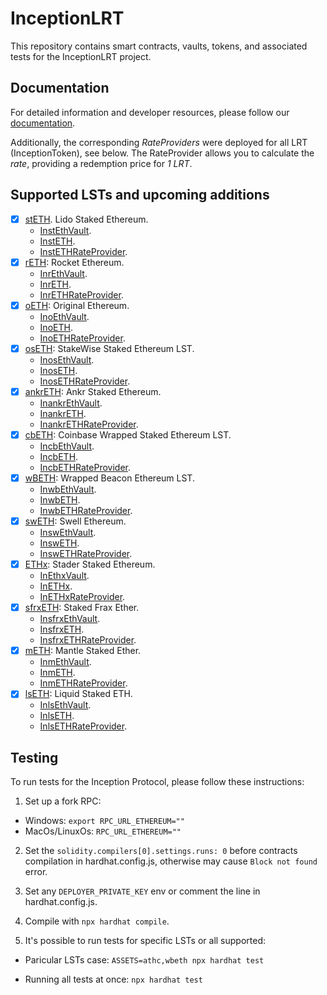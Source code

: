 # InceptionLRT

This repository contains smart contracts, vaults, tokens, and associated tests for the InceptionLRT project.

## Documentation

For detailed information and developer resources, please follow our [documentation](https://docs.inceptionlrt.com/for-developers/inception-vault-dev-details-testnet).

Additionally, the corresponding _RateProviders_ were deployed for all LRT (InceptionToken), see below. The RateProvider allows you to calculate the _rate_, providing a redemption price for *1 LRT*.

## Supported LSTs and upcoming additions

- [x] [stETH](https://etherscan.io/address/0xae7ab96520DE3A18E5e111B5EaAb095312D7fE84). Lido Staked Ethereum.
  - [InstEthVault](https://etherscan.io/address/0x814CC6B8fd2555845541FB843f37418b05977d8d).
  - [InstETH](https://etherscan.io/address/0x7FA768E035F956c41d6aeaa3Bd857e7E5141CAd5).
  - [InstETHRateProvider](https://etherscan.io/address/0x343281bb5029c4b698fe736d800115ac64d5de39).
- [x] [rETH](https://etherscan.io/address/0xae78736cd615f374d3085123a210448e74fc6393): Rocket Ethereum.
  - [InrEthVault](https://etherscan.io/address/0x1Aa53BC4Beb82aDf7f5EDEE9e3bBF3434aD59F12).
  - [InrETH](https://etherscan.io/address/0x80d69e79258FE9D056c822461c4eb0B4ca8802E2).
  - [InrETHRateProvider](https://etherscan.io/address/0xD6d553327b16dd6076D69c2DAEc91A50dD1E9F66).
- [x] [oETH](https://etherscan.io/address/0x856c4Efb76C1D1AE02e20CEB03A2A6a08b0b8dC3): Original Ethereum.
  - [InoEthVault](https://etherscan.io/address/0x4878F636A9Aa314B776Ac51A25021C44CAF86bEd).
  - [InoETH](https://etherscan.io/address/0x9181f633E9B9F15A32d5e37094F4C93b333e0E92).
  - [InoETHRateProvider](https://etherscan.io/address/0xbd600020f943f7C61a8123fE2720A05434A3B38b).
- [x] [osETH](https://etherscan.io/address/0xf1C9acDc66974dFB6dEcB12aA385b9cD01190E38): StakeWise Staked Ethereum LST.
  - [InosEthVault](https://etherscan.io/address/0xA9F8c770661BeE8DF2D026edB1Cb6FF763C780FF).
  - [InosETH](https://etherscan.io/address/0xfD07fD5EBEa6F24888a397997E262179Bf494336).
  - [InosETHRateProvider](https://etherscan.io/address/0x1F27848Ae927Ba278eE575e4A55f6c7ED7BFFe8C).
- [x] [ankrETH](https://etherscan.io/address/0xe95a203b1a91a908f9b9ce46459d101078c2c3cb): Ankr Staked Ethereum.
  - [InankrEthVault](https://etherscan.io/address/0x36B429439AB227fAB170A4dFb3321741c8815e55).
  - [InankrETH](https://etherscan.io/address/0xfa2629B9cF3998D52726994E0FcdB750224D8B9D).
  - [InankrETHRateProvider](https://etherscan.io/address/0x8bC73134A736437da780570308d3b37b67174ddb).
- [x] [cbETH](https://etherscan.io/address/0xBe9895146f7AF43049ca1c1AE358B0541Ea49704): Coinbase Wrapped Staked Ethereum LST.
  - [IncbEthVault](https://etherscan.io/address/0xfE715358368416E01d3A961D3a037b7359735d5e).
  - [IncbETH](https://etherscan.io/address/0xBf19Eead55a6B100667f04F8FBC5371E03E8ab2E).
  - [IncbETHRateProvider](https://etherscan.io/address/0xa1Bb72c5915a7e2C85BaeA2C563858eaCB3F7A45).
- [x] [wBETH](https://etherscan.io/address/0xa2e3356610840701bdf5611a53974510ae27e2e1): Wrapped Beacon Ethereum LST.
  - [InwbEthVault](https://etherscan.io/address/0xC0660932C5dCaD4A1409b7975d147203B1e9A2B6).
  - [InwbETH](https://etherscan.io/address/0xDA9B11Cd701e10C2Ec1a284f80820eDD128c5246).
  - [InwbETHRateProvider](https://etherscan.io/address/0x69c59c3DD7566eb12792203f8F832ca81a050eB1).
- [x] [swETH](https://etherscan.io/address/0xf951e335afb289353dc249e82926178eac7ded78): Swell Ethereum.
  - [InswEthVault](https://etherscan.io/address/0xc4181dC7BB31453C4A48689ce0CBe975e495321c).
  - [InswETH](https://etherscan.io/address/0xC3ADe5aCe1bBb033CcAE8177C12Ecbfa16bD6A9D).
  - [InswETHRateProvider](https://etherscan.io/address/0xebFa0353DFF1801F5c8Ea07448771D6FadD1E721).
- [x] [ETHx](https://etherscan.io/address/0xA35b1B31Ce002FBF2058D22F30f95D405200A15b): Stader Staked Ethereum.
  - [InEthxVault](https://etherscan.io/address/0x90E80E25ABDB6205B08DeBa29a87f7eb039023C2).
  - [InETHx](https://etherscan.io/address/0x57a5a0567187FF4A8dcC1A9bBa86155E355878F2).
  - [InETHxRateProvider](https://etherscan.io/address/0xd812bA3543f9aB64b2BCBcE34fb3b00bFF2bA2FC).
- [x] [sfrxETH](https://etherscan.io/address/0xac3e018457b222d93114458476f3e3416abbe38f): Staked Frax Ether.
  - [InsfrxEthVault](https://etherscan.io/address/0x295234B7E370a5Db2D2447aCA83bc7448f151161).
  - [InsfrxETH](https://etherscan.io/address/0x668308d77be3533c909a692302Cb4D135Bf8041C).
  - [InsfrxETHRateProvider](https://etherscan.io/address/0x07f86901057F392fd3A508b8AbcbaafB08c13B1e).
- [x] [mETH](https://etherscan.io/address/0xd5F7838F5C461fefF7FE49ea5ebaF7728bB0ADfa): Mantle Staked Ether.
  - [InmEthVault](https://etherscan.io/address/0xd0ee89d82183D7Ddaef14C6b4fC0AA742F426355).
  - [InmETH](https://etherscan.io/address/0xeCf3672A6d2147E2A77f07069Fb48d8Cf6F6Fbf9).
  - [InmETHRateProvider](https://etherscan.io/address/0xA22A7A8c550760574Fd7b722C9f7100902D57707).
- [x] [lsETH](https://etherscan.io/address/0x8c1BEd5b9a0928467c9B1341Da1D7BD5e10b6549): Liquid Staked ETH.
  - [InlsEthVault](https://etherscan.io/address/0x6E17a8b5D33e6DBdB9fC61d758BF554b6AD93322).
  - [InlsETH](https://etherscan.io/address/0x94B888E11a9E960A9c3B3528EB6aC807B27Ca62E).
  - [InlsETHRateProvider](https://etherscan.io/address/0x20f6d8e1e821Bd5B94f7bF725AF304Bc5ef09c36).

## Testing

To run tests for the Inception Protocol, please follow these instructions:

1. Set up a fork RPC:

- Windows: `export RPC_URL_ETHEREUM=""`
- MacOs/LinuxOs: `RPC_URL_ETHEREUM=""`

2. Set the `solidity.compilers[0].settings.runs: 0` before contracts compilation in hardhat.config.js,
   otherwise may cause `Block not found` error.

3. Set any `DEPLOYER_PRIVATE_KEY` env or comment the line in hardhat.config.js.

4. Compile with `npx hardhat compile`.

5. It's possible to run tests for specific LSTs or all supported:

- Paricular LSTs case:
  `ASSETS=athc,wbeth npx hardhat test`

- Running all tests at once:
  `npx hardhat test`
